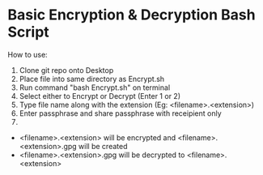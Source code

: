 # Basic Encryption & Decryption Bash Script
How to use:
1) Clone git repo onto Desktop
2) Place file into same directory as Encrypt.sh
3) Run command "bash Encrypt.sh" on terminal
4) Select either to Encrypt or Decrypt (Enter 1 or 2)
5) Type file name along with the extension (Eg: \<filename\>.\<extension\>)
6) Enter passphrase and share passphrase with receipient only
7)
+ \<filename\>.\<extension\> will be encrypted and \<filename\>.\<extension\>.gpg will be created
+ \<filename\>.\<extension\>.gpg will be decrypted to \<filename\>.\<extension\> 
